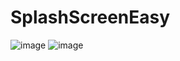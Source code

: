 # SplashScreenEasy

![image](https://github.com/JMRoman77/SplashScreenEasy/assets/146123485/010bb7a1-3a31-4b46-8c36-efe070300ee7)  ![image](https://github.com/JMRoman77/SplashScreenEasy/assets/146123485/253b0be4-3d01-405a-be4a-d994757d92b2)

